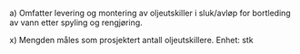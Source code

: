 a) Omfatter levering og montering av oljeutskiller i sluk/avløp for bortleding av vann etter spyling og rengjøring.

x) Mengden måles som prosjektert antall oljeutskillere. Enhet: stk

